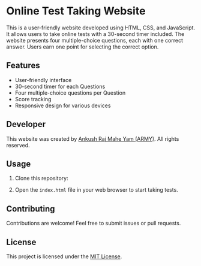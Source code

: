 # Online Test Taking Website

This is a user-friendly website developed using HTML, CSS, and JavaScript. It allows users to take online tests with a 30-second timer included. The website presents four multiple-choice questions, each with one correct answer. Users earn one point for selecting the correct option.

## Features

- User-friendly interface
- 30-second timer for each Questions
- Four multiple-choice questions per Question
- Score tracking
- Responsive design for various devices

## Developer

This website was created by [Ankush Raj Mahe Yam (ARMY)](https://github.com/AnkushRajMaheYam). All rights reserved.

## Usage

1. Clone this repository:


2. Open the `index.html` file in your web browser to start taking tests.

## Contributing

Contributions are welcome! Feel free to submit issues or pull requests.

## License

This project is licensed under the [MIT License](LICENSE).
